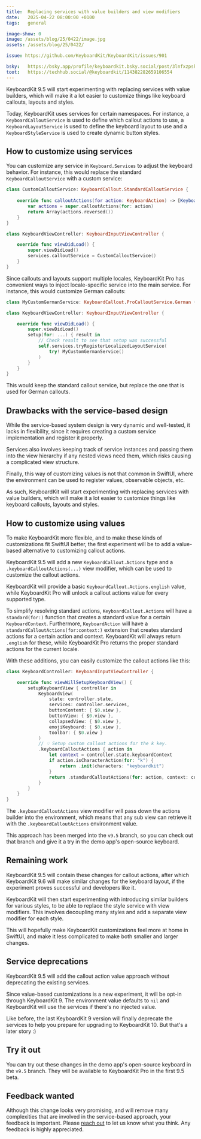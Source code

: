 ```yaml
---
title:  Replacing services with value builders and view modifiers
date:   2025-04-22 08:00:00 +0100
tags:   general

image-show: 0
image: /assets/blog/25/0422/image.jpg
assets: /assets/blog/25/0422/

issue: https://github.com/KeyboardKit/KeyboardKit/issues/901

bsky:   https://bsky.app/profile/keyboardkit.bsky.social/post/3lnfxzpskbk25
toot:   https://techhub.social/@keyboardkit/114382282659106554
---
```


KeyboardKit 9.5 will start experimenting with replacing services with value builders, which will make it a lot easier to customize things like keyboard callouts, layouts and styles.

Today, KeyboardKit uses services for certain namespaces. For instance, a `KeyboardCalloutService` is used to define which callout actions to use, a `KeyboardLayoutService` is used to define the keyboard layout to use and a `KeyboardStyleService` is used to create dynamic button styles.


## How to customize using services

You can customize any service in `Keyboard.Services` to adjust the keyboard behavior. For instance, this would replace the standard `KeyboardCalloutService` with a custom service:

```swift
class CustomCalloutService: KeyboardCallout.StandardCalloutService {
    
    override func calloutActions(for action: KeyboardAction) -> [KeyboardAction] {
        var actions = super.calloutActions(for: action)
        return Array(actions.reversed())
    }
}

class KeyboardViewController: KeyboardInputViewController {

    override func viewDidLoad() {
        super.viewDidLoad()
        services.calloutService = CustomCalloutService()
    }
}
```

Since callouts and layouts support multiple locales, KeyboardKit Pro has convenient ways to inject locale-specific service into the main service. For instance, this would customize German callouts:

```swift
class MyCustomGermanService: KeyboardCallout.ProCalloutService.German { ... } 

class KeyboardViewController: KeyboardInputViewController {

    override func viewDidLoad() {
        super.viewDidLoad()
        setup(for: ...) { result in
            // Check result to see that setup was successful
            self.services.tryRegisterLocalizedLayoutService(
                try! MyCustomGermanService() 
            )
        }
    }
}
```

This would keep the standard callout service, but replace the one that is used for German callouts.


## Drawbacks with the service-based design

While the service-based system design is very dynamic and well-tested, it lacks in flexibility, since it requires creating a custom service implementation and register it properly.

Services also involves keeping track of service instances and passing them into the view hierarchy if any nested views need them, which risks causing a complicated view structure.

Finally, this way of customizing values is not that common in SwiftUI, where the environment can be used to register values, observable objects, etc.

As such, KeyboardKit will start experimenting with replacing services with value builders, which will make it a lot easier to customize things like keyboard callouts, layouts and styles.


## How to customize using values

To make KeyboardKit more flexible, and to make these kinds of customizations fit SwiftUI better, the first experiment will be to add a value-based alternative to customizing callout actions. 

KeyboardKit 9.5 will add a new `KeyboardCallout.Actions` type and a `.keyboardCalloutActions(...)` view modifier, which can be used to customize the callout actions.

KeyboardKit will provide a basic `KeyboardCallout.Actions.english` value, while KeyboardKit Pro will unlock a callout actions value for every supported type.

To simplify resolving standard actions, `KeyboardCallout.Actions` will have a `standard(for:)` function that creates a standard value for a certain `KeyboardContext`. Furthermore, `KeyboardAction` will have a `standardCalloutActions(for:context:)` extension that creates standard actions for a certain action and context. KeyboardKit will always return `.english` for these, while KeyboardKit Pro returns the proper standard actions for the current locale.

With these additions, you can easily customize the callout actions like this:

```swift
class KeyboardController: KeyboardInputViewController {

    override func viewWillSetupKeyboardView() {
        setupKeyboardView { controller in
            KeyboardView(
                state: controller.state,
                services: controller.services,
                buttonContent: { $0.view },
                buttonView: { $0.view },
                collapsedView: { $0.view },
                emojiKeyboard: { $0.view },
                toolbar: { $0.view }
            )
            // 💡 Setup custom callout actions for the k key.
            .keyboardCalloutActions { action in
                let context = controller.state.keyboardContext
                if action.isCharacterAction(for: "k") {
                    return .init(characters: "keyboardkit")
                }
                return .standardCalloutActions(for: action, context: context)
            }
        }
    }
}
```

The `.keyboardCalloutActions` view modifier will pass down the actions builder into the environment, which means that any sub view can retrieve it with the `.keyboardCalloutActions` environment value.

This approach has been merged into the `v9.5` branch, so you can check out that branch and give it a try in the demo app's open-source keyboard.


## Remaining work

KeyboardKit 9.5 will contain these changes for callout actions, after which KeyboardKit 9.6 will make similar changes for the keyboard layout, if the experiment proves successful and developers like it.

KeyboardKit will then start experimenting with introducing similar builders for various styles, to be able to replace the style service with view modifiers. This involves decoupling many styles and add a separate view modifier for each style.

This will hopefully make KeyboardKit customizations feel more at home in SwiftUI, and make it less complicated to make both smaller and larger changes.


## Service deprecations

KeyboardKit 9.5 will add the callout action value approach without deprecating the existing services.

Since value-based customizations is a new experiment, it will be opt-in through KeyboardKit 9. The environment value defaults to `nil` and KeyboardKit will use the services if there's no injected value.

Like before, the last KeyboardKit 9 version will finally deprecate the services to help you prepare for upgrading to KeyboardKit 10. But that's a later story :)


## Try it out

You can try out these changes in the demo app's open-source keyboard in the `v9.5` branch. They will be available to KeyboardKit Pro in the first 9.5 beta.


## Feedback wanted

Although this change looks very promising, and will remove many complexities that are involved in the service-based approach, your feedback is important. Please [reach out]({{site.urls.email}}) to let us know what you think. Any feedback is highly appreciated.